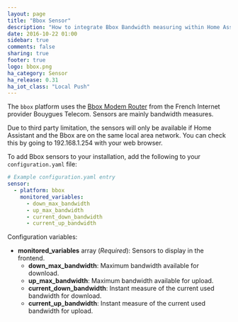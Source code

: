 ```yaml
---
layout: page
title: "Bbox Sensor"
description: "How to integrate Bbox Bandwidth measuring within Home Assistant."
date: 2016-10-22 01:00
sidebar: true
comments: false
sharing: true
footer: true
logo: bbox.png
ha_category: Sensor
ha_release: 0.31
ha_iot_class: "Local Push"
---
```


The `bbox` platform uses the [Bbox Modem Router](https://fr.wikipedia.org/wiki/Bbox/) from the French Internet provider Bouygues Telecom. Sensors are mainly bandwidth measures.

<p class='note warning'>
Due to third party limitation, the sensors will only be available if Home Assistant and the Bbox are on the same local area network. You can check this by going to 192.168.1.254 with your web browser.
</p>

To add Bbox sensors to your installation, add the following to your `configuration.yaml` file:

```yaml
# Example configuration.yaml entry
sensor:
  - platform: bbox
    monitored_variables:
      - down_max_bandwidth
      - up_max_bandwidth
      - current_down_bandwidth
      - current_up_bandwidth
```

Configuration variables:

- **monitored_variables** array (*Required*): Sensors to display in the frontend.
  - **down_max_bandwidth**: Maximum bandwidth available for download.
  - **up_max_bandwidth**: Maximum bandwidth available for upload.
  - **current_down_bandwidth**: Instant measure of the current used bandwidth for download.
  - **current_up_bandwidth**: Instant measure of the current used bandwidth for upload.

